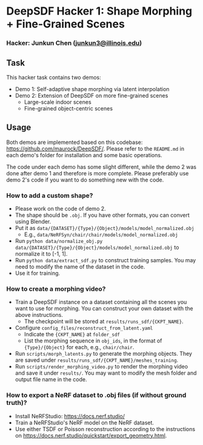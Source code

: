 # DeepSDF Hacker 1: Shape Morphing + Fine-Grained Scenes

### Hacker: Junkun Chen (junkun3@illinois.edu)

## Task

This hacker task contains two demos:

- Demo 1: Self-adaptive shape morphing via latent interpolation
- Demo 2: Extension of DeepSDF on more fine-grained scenes
	- Large-scale indoor scenes
	- Fine-grained object-centric scenes

## Usage

Both demos are implemented based on this codebase: https://github.com/maurock/DeepSDF/. Please refer to the `README.md` in each demo's folder for installation and some basic operations. 

The code under each demo has some slight different, while the demo 2 was done after demo 1 and therefore is more complete. Please preferably use demo 2's code if you want to do something new with the code.

### How to add a custom shape?

- Please work on the code of demo 2.
- The shape should be `.obj`. If you have other formats, you can convert using Blender.
- Put it as `data/{DATASET}/{Type}/{Object}/models/model_normalized.obj`
  - E.g., `data/NeRFSyn/chair/chair/models/model_normalized.obj`
- Run `python data/normalize_obj.py data/{DATASET}/{Type}/{Object}/models/model_normalized.obj` to normalize it to [-1, 1].
- Run `python data/extract_sdf.py` to construct training samples. You may need to modify the name of the dataset in the code.
- Use it for training.

### How to create a morphing video?
- Train a DeepSDF instance on a dataset containing all the scenes you want to use for morphing. You can construct your own dataset with the above instructions.
  - The checkpoint will be stored at `results/runs_sdf/{CKPT_NAME}`.
- Configure `config_files/reconstruct_from_latent.yaml`
  - Indicate the `{CKPT_NAME}` at `folder_sdf`
  - List the morphing sequence in `obj_ids`, in the format of `{Type}/{Object}` for each, e.g., `chair/chair`.
- Run `scripts/morph_latents.py` to generate the morphing objects. They are saved under `results/runs_sdf/{CKPT_NAME}/meshes_training`.
- Run `scripts/render_morphing_video.py` to render the morphing video and save it under `results/`. You may want to modify the mesh folder and output file name in the code.

### How to export a NeRF dataset to .obj files (if without ground truth)?

- Install NeRFStudio: https://docs.nerf.studio/
- Train a NeRFStudio's NeRF model on the NeRF dataset.
- Use either TSDF or Poisson reconstruction according to the instructions on https://docs.nerf.studio/quickstart/export_geometry.html.